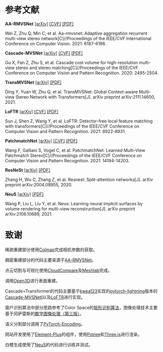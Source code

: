 # 参考文献

**AA-RMVSNet** [[arXiv]](https://arxiv.org/abs/2108.03824) [[CVF]](http://openaccess.thecvf.com/content/ICCV2021/html/Wei_AA-RMVSNet_Adaptive_Aggregation_Recurrent_Multi-View_Stereo_Network_ICCV_2021_paper.html) [[PDF]](https://github.com/HMTCuro/3D-Reconstruction/blob/main/References/AA-RMVSNet.pdf)

Wei Z, Zhu Q, Min C, et al. Aa-rmvsnet: Adaptive aggregation recurrent multi-view stereo network[C]//Proceedings of the IEEE/CVF International Conference on Computer Vision. 2021: 6187-6196.

**Cascade-MVSNet** [[arXiv]](http://arxiv.org/abs/1912.06378) [[CVF]](https://openaccess.thecvf.com/content_CVPR_2020/html/Gu_Cascade_Cost_Volume_for_High-Resolution_Multi-View_Stereo_and_Stereo_Matching_CVPR_2020_paper.html) [[PDF]](https://github.com/HMTCuro/3D-Reconstruction/blob/main/References/Cascade-MVSNet.pdf)

Gu X, Fan Z, Zhu S, et al. Cascade cost volume for high-resolution multi-view stereo and stereo matching[C]//Proceedings of the IEEE/CVF Conference on Computer Vision and Pattern Recognition. 2020: 2495-2504.

**TransMVSNet** [[arXiv]](http://arxiv.org/abs/2111.14600) [[PDF]](https://github.com/HMTCuro/3D-Reconstruction/blob/main/References/TransMVSNet.pdf)

Ding Y, Yuan W, Zhu Q, et al. TransMVSNet: Global Context-aware Multi-view Stereo Network with Transformers[J]. arXiv preprint arXiv:2111.14600, 2021.

**LoFTR** [[arXiv]](http://arxiv.org/abs/2104.00680) [[CVF]](https://openaccess.thecvf.com/content/CVPR2021/html/Sun_LoFTR_Detector-Free_Local_Feature_Matching_With_Transformers_CVPR_2021_paper.html) [[PDF]](https://github.com/HMTCuro/3D-Reconstruction/blob/main/References/LoFTR.pdf)

Sun J, Shen Z, Wang Y, et al. LoFTR: Detector-free local feature matching with transformers[C]//Proceedings of the IEEE/CVF Conference on Computer Vision and Pattern Recognition. 2021: 8922-8931.

**PatchmatchNet** [[arXiv]](http://arxiv.org/abs/2012.01411) [[CVF]](https://openaccess.thecvf.com/content/CVPR2021/html/Wang_PatchmatchNet_Learned_Multi-View_Patchmatch_Stereo_CVPR_2021_paper.html) [[PDF]](https://github.com/HMTCuro/3D-Reconstruction/blob/main/References/PatchmatchNet.pdf)

Wang F, Galliani S, Vogel C, et al. PatchmatchNet: Learned Multi-View Patchmatch Stereo[C]//Proceedings of the IEEE/CVF Conference on Computer Vision and Pattern Recognition. 2021: 14194-14203.

**ResNeSt** [[arXiv]](http://arxiv.org/abs/2004.08955) [[PDF]](https://github.com/HMTCuro/3D-Reconstruction/blob/main/References/ResNeSt.pdf)

Zhang H, Wu C, Zhang Z, et al. Resnest: Split-attention networks[J]. arXiv preprint arXiv:2004.08955, 2020.

**NeuS** [[arXiv]](https://arxiv.org/abs/2106.10689) [[PDF]](https://github.com/HMTCuro/3D-Reconstruction/blob/main/References/NeuS.pdf)

Wang P, Liu L, Liu Y, et al. Neus: Learning neural implicit surfaces by volume rendering for multi-view reconstruction[J]. arXiv preprint arXiv:2106.10689, 2021.



# 致谢

稀疏重建部分使用[Colmap](https://github.com/colmap/colmap)完成相机参数的获取。

稠密重建部分的代码主要来源于[AA-RMVSNet](https://github.com/QT-Zhu/AA-RMVSNet)。

点云切割与可视化使用[CloudCompare](https://github.com/CloudCompare/CloudCompare)及[Meshlab](https://github.com/cnr-isti-vclab/meshlab)完成。


调用[Open3D](https://github.com/isl-org/Open3D)进行表面重建。

Cascade+Transformer的代码主要基于[kwea123](https://github.com/kwea123)实现的[pytorch-lightning](https://github.com/PyTorchLightning/pytorch-lightning)版本的[Cascade-MVSNetl](https://github.com/kwea123/CasMVSNet_pl)以及[LoFTR](https://github.com/zju3dv/LoFTR)进行实现。

窗户识别算法中部分思路参考了Color Space的[矩形识别算法](https://cloud.tencent.com/developer/article/1675022)，图像处理技术主要基于冈萨雷斯的[数字图像处理（第三版）](https://sg1lib.org/book/5702757/0c5632)。

语义分割部分调用了[PyTorch-Encoding](https://github.com/zhanghang1989/PyTorch-Encoding)。

网站开发使用了[Element-Plus](https://element-plus.gitee.io/zh-CN/)的组件，使用[Potree](https://potree.github.io/index.html)和[Three.js](https://threejs.org/)进行渲染。

白模生成使用了[NeuS](https://github.com/Totoro97/NeuS)的代码进行训练并测试。

